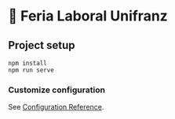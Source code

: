 # 🤘 Feria Laboral Unifranz

## Project setup
```
npm install
npm run serve
```


### Customize configuration
See [Configuration Reference](https://cli.vuejs.org/config/).
